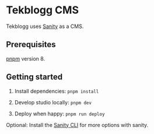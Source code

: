 # Tekblogg CMS

Tekblogg uses [Sanity](https://www.sanity.io/) as a CMS.

## Prerequisites

[pnpm](https://pnpm.io/installation) version 8.

## Getting started


1. Install dependencies: `pnpm install`

2. Develop studio locally: `pnpm dev`

3. Deploy when happy: `pnpm run deploy`

Optional: Install the [Sanity CLI](https://www.sanity.io/docs/getting-started-with-sanity-cli) for more options with sanity.
